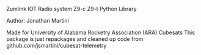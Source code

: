 Zumlink IOT Radio system Z9-c Z9-t Python Library

Author: Jonathan Martini

Made for University of Alabama Rocketry Association (ARA) Cubesats
This package is just repackages and cleaned up code from github.com/jsmartini/cubesat-telemetry

